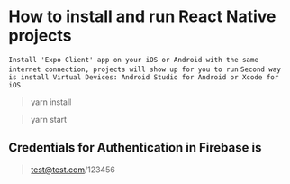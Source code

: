 # How to install and run React Native projects
`Install 'Expo Client' app on your iOS or Android with the same internet connection, projects will show up for you to run`
`Second way is install Virtual Devices: Android Studio for Android or Xcode for iOS`

> yarn install

> yarn start

## Credentials for Authentication in Firebase is
> test@test.com/123456